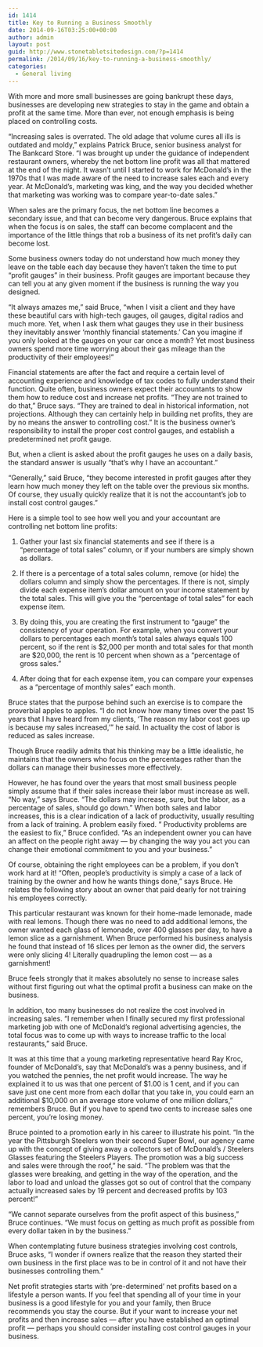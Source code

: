 ```yaml
---
id: 1414
title: Key to Running a Business Smoothly
date: 2014-09-16T03:25:00+00:00
author: admin
layout: post
guid: http://www.stonetabletsitedesign.com/?p=1414
permalink: /2014/09/16/key-to-running-a-business-smoothly/
categories:
  - General living
---
```

With more and more small businesses are going bankrupt these days, businesses are developing new strategies to stay in the game and obtain a profit at the same time. More than ever, not enough emphasis is being placed on controlling costs.

&#8220;Increasing sales is overrated. The old adage that volume cures all ills is outdated and moldy,&#8221; explains Patrick Bruce, senior business analyst for The Bankcard Store. &#8220;I was brought up under the guidance of independent restaurant owners, whereby the net bottom line profit was all that mattered at the end of the night. It wasn&#8217;t until I started to work for McDonald&#8217;s in the 1970s that I was made aware of the need to increase sales each and every year. At McDonald&#8217;s, marketing was king, and the way you decided whether that marketing was working was to compare year-to-date sales.&#8221;

When sales are the primary focus, the net bottom line becomes a secondary issue, and that can become very dangerous. Bruce explains that when the focus is on sales, the staff can become complacent and the importance of the little things that rob a business of its net profit&#8217;s daily can become lost.

Some business owners today do not understand how much money they leave on the table each day because they haven&#8217;t taken the time to put &#8220;profit gauges&#8221; in their business. Profit gauges are important because they can tell you at any given moment if the business is running the way you designed.

&#8220;It always amazes me,&#8221; said Bruce, &#8220;when I visit a client and they have these beautiful cars with high-tech gauges, oil gauges, digital radios and much more. Yet, when I ask them what gauges they use in their business they inevitably answer &#8216;monthly financial statements.&#8217; Can you imagine if you only looked at the gauges on your car once a month? Yet most business owners spend more time worrying about their gas mileage than the productivity of their employees!&#8221;

Financial statements are after the fact and require a certain level of accounting experience and knowledge of tax codes to fully understand their function. Quite often, business owners expect their accountants to show them how to reduce cost and increase net profits. &#8220;They are not trained to do that,&#8221; Bruce says. &#8220;They are trained to deal in historical information, not projections. Although they can certainly help in building net profits, they are by no means the answer to controlling cost.&#8221; It is the business owner&#8217;s responsibility to install the proper cost control gauges, and establish a predetermined net profit gauge.

But, when a client is asked about the profit gauges he uses on a daily basis, the standard answer is usually &#8220;that&#8217;s why I have an accountant.&#8221;

&#8220;Generally,&#8221; said Bruce, &#8220;they become interested in profit gauges after they learn how much money they left on the table over the previous six months. Of course, they usually quickly realize that it is not the accountant&#8217;s job to install cost control gauges.&#8221;

Here is a simple tool to see how well you and your accountant are controlling net bottom line profits:

1. Gather your last six financial statements and see if there is a &#8220;percentage of total sales&#8221; column, or if your numbers are simply shown as dollars.

2. If there is a percentage of a total sales column, remove (or hide) the dollars column and simply show the percentages. If there is not, simply divide each expense item&#8217;s dollar amount on your income statement by the total sales. This will give you the &#8220;percentage of total sales&#8221; for each expense item.

3. By doing this, you are creating the first instrument to &#8220;gauge&#8221; the consistency of your operation. For example, when you convert your dollars to percentages each month&#8217;s total sales always equals 100 percent, so if the rent is $2,000 per month and total sales for that month are $20,000, the rent is 10 percent when shown as a &#8220;percentage of gross sales.&#8221;

4. After doing that for each expense item, you can compare your expenses as a &#8220;percentage of monthly sales&#8221; each month. 

Bruce states that the purpose behind such an exercise is to compare the proverbial apples to apples. &#8220;I do not know how many times over the past 15 years that I have heard from my clients, &#8216;The reason my labor cost goes up is because my sales increased,&#8217;&#8221; he said. In actuality the cost of labor is reduced as sales increase.

Though Bruce readily admits that his thinking may be a little idealistic, he maintains that the owners who focus on the percentages rather than the dollars can manage their businesses more effectively.

However, he has found over the years that most small business people simply assume that if their sales increase their labor must increase as well. &#8220;No way,&#8221; says Bruce. &#8220;The dollars may increase, sure, but the labor, as a percentage of sales, should go down.&#8221; When both sales and labor increases, this is a clear indication of a lack of productivity, usually resulting from a lack of training. A problem easily fixed. &#8221; Productivity problems are the easiest to fix,&#8221; Bruce confided. &#8220;As an independent owner you can have an affect on the people right away &#8212; by changing the way you act you can change their emotional commitment to you and your business.&#8221;

Of course, obtaining the right employees can be a problem, if you don&#8217;t work hard at it! &#8220;Often, people&#8217;s productivity is simply a case of a lack of training by the owner and how he wants things done,&#8221; says Bruce. He relates the following story about an owner that paid dearly for not training his employees correctly.

This particular restaurant was known for their home-made lemonade, made with real lemons. Though there was no need to add additional lemons, the owner wanted each glass of lemonade, over 400 glasses per day, to have a lemon slice as a garnishment. When Bruce performed his business analysis he found that instead of 16 slices per lemon as the owner did, the servers were only slicing 4! Literally quadrupling the lemon cost &#8212; as a garnishment!

Bruce feels strongly that it makes absolutely no sense to increase sales without first figuring out what the optimal profit a business can make on the business.

In addition, too many businesses do not realize the cost involved in increasing sales. &#8220;I remember when I finally secured my first professional marketing job with one of McDonald&#8217;s regional advertising agencies, the total focus was to come up with ways to increase traffic to the local restaurants,&#8221; said Bruce.

It was at this time that a young marketing representative heard Ray Kroc, founder of McDonald&#8217;s, say that McDonald&#8217;s was a penny business, and if you watched the pennies, the net profit would increase. The way he explained it to us was that one percent of $1.00 is 1 cent, and if you can save just one cent more from each dollar that you take in, you could earn an additional $10,000 on an average store volume of one million dollars,&#8221; remembers Bruce. But if you have to spend two cents to increase sales one percent, you&#8217;re losing money.

Bruce pointed to a promotion early in his career to illustrate his point. &#8220;In the year the Pittsburgh Steelers won their second Super Bowl, our agency came up with the concept of giving away a collectors set of McDonald&#8217;s / Steelers Glasses featuring the Steelers Players. The promotion was a big success and sales were through the roof,&#8221; he said. &#8220;The problem was that the glasses were breaking, and getting in the way of the operation, and the labor to load and unload the glasses got so out of control that the company actually increased sales by 19 percent and decreased profits by 103 percent!&#8221;

&#8220;We cannot separate ourselves from the profit aspect of this business,&#8221; Bruce continues. &#8220;We must focus on getting as much profit as possible from every dollar taken in by the business.&#8221;

When contemplating future business strategies involving cost controls, Bruce asks, &#8220;I wonder if owners realize that the reason they started their own business in the first place was to be in control of it and not have their businesses controlling them.&#8221;

Net profit strategies starts with &#8216;pre-determined&#8217; net profits based on a lifestyle a person wants. If you feel that spending all of your time in your business is a good lifestyle for you and your family, then Bruce recommends you stay the course. But if your want to increase your net profits and then increase sales &#8212; after you have established an optimal profit &#8212; perhaps you should consider installing cost control gauges in your business.